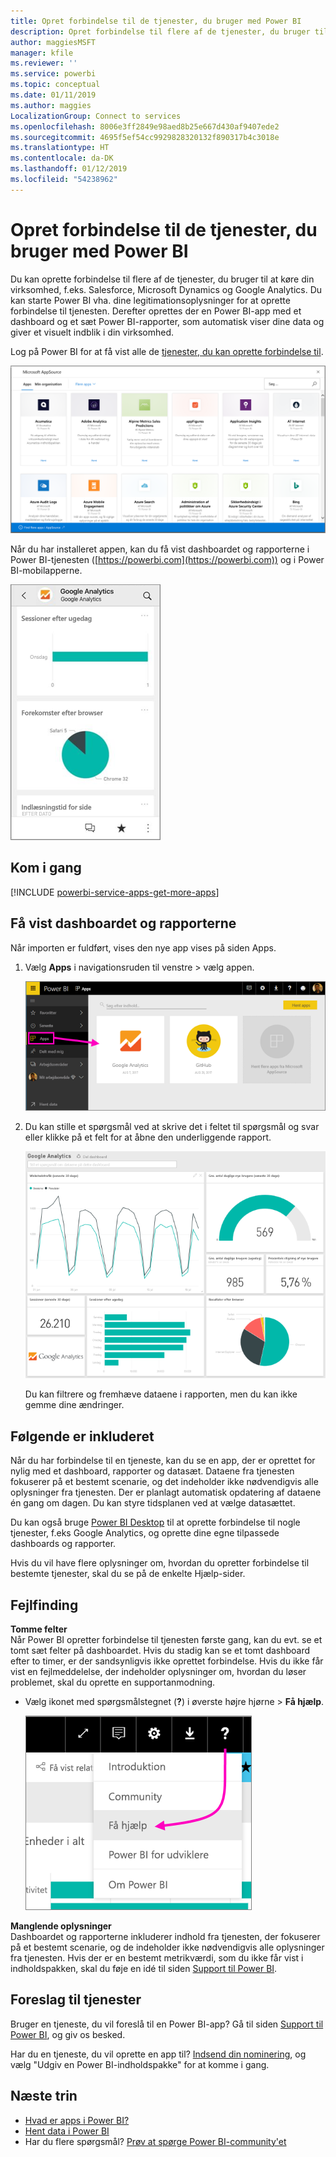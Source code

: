 ```yaml
---
title: Opret forbindelse til de tjenester, du bruger med Power BI
description: Opret forbindelse til flere af de tjenester, du bruger til at køre din virksomhed, f.eks. Salesforce, Microsoft Dynamics CRM og Google Analytics.
author: maggiesMSFT
manager: kfile
ms.reviewer: ''
ms.service: powerbi
ms.topic: conceptual
ms.date: 01/11/2019
ms.author: maggies
LocalizationGroup: Connect to services
ms.openlocfilehash: 8006e3ff2849e98aed8b25e667d430af9407ede2
ms.sourcegitcommit: 4695f5ef54cc9929828320132f890317b4c3018e
ms.translationtype: HT
ms.contentlocale: da-DK
ms.lasthandoff: 01/12/2019
ms.locfileid: "54238962"
---
```

# <a name="connect-to-the-services-you-use-with-power-bi"></a>Opret forbindelse til de tjenester, du bruger med Power BI
Du kan oprette forbindelse til flere af de tjenester, du bruger til at køre din virksomhed, f.eks. Salesforce, Microsoft Dynamics og Google Analytics. Du kan starte Power BI vha. dine legitimationsoplysninger for at oprette forbindelse til tjenesten. Derefter oprettes der en Power BI-app med et dashboard og et sæt Power BI-rapporter, som automatisk viser dine data og giver et visuelt indblik i din virksomhed.


Log på Power BI for at få vist alle de [tjenester, du kan oprette forbindelse til](https://app.powerbi.com/getdata/services). 

![AppSource-apps](media/service-connect-to-services/overview.png)

Når du har installeret appen, kan du få vist dashboardet og rapporterne i Power BI-tjenesten ([https://powerbi.com](https://powerbi.com)) og i Power BI-mobilapperne. 

![Google Analytics-app i Power BI-mobilappen](media/service-connect-to-services/power-bi-service-mobile-app-240.png)

## <a name="get-started"></a>Kom i gang
[!INCLUDE [powerbi-service-apps-get-more-apps](./includes/powerbi-service-apps-get-more-apps.md)]

## <a name="view-the-dashboard-and-reports"></a>Få vist dashboardet og rapporterne
Når importen er fuldført, vises den nye app vises på siden Apps.

1. Vælg **Apps** i navigationsruden til venstre > vælg appen.
   
     ![Siden Apps](media/service-connect-to-services/power-bi-service-apps-open-app.png)
2. Du kan stille et spørgsmål ved at skrive det i feltet til spørgsmål og svar eller klikke på et felt for at åbne den underliggende rapport. 
   
    ![Google Analytics-dashboard](media/service-connect-to-services/googleanalytics2.png)
   
    Du kan filtrere og fremhæve dataene i rapporten, men du kan ikke gemme dine ændringer.

## <a name="whats-included"></a>Følgende er inkluderet
Når du har forbindelse til en tjeneste, kan du se en app, der er oprettet for nylig med et dashboard, rapporter og datasæt. Dataene fra tjenesten fokuserer på et bestemt scenarie, og det indeholder ikke nødvendigvis alle oplysninger fra tjenesten. Der er planlagt automatisk opdatering af dataene én gang om dagen. Du kan styre tidsplanen ved at vælge datasættet.

Du kan også bruge [Power BI Desktop](desktop-get-the-desktop.md) til at oprette forbindelse til nogle tjenester, f.eks Google Analytics, og oprette dine egne tilpassede dashboards og rapporter.  

Hvis du vil have flere oplysninger om, hvordan du opretter forbindelse til bestemte tjenester, skal du se på de enkelte Hjælp-sider.

## <a name="troubleshooting"></a>Fejlfinding
**Tomme felter**  
Når Power BI opretter forbindelse til tjenesten første gang, kan du evt. se et tomt sæt felter på dashboardet. Hvis du stadig kan se et tomt dashboard efter to timer, er der sandsynligvis ikke oprettet forbindelse. Hvis du ikke får vist en fejlmeddelelse, der indeholder oplysninger om, hvordan du løser problemet, skal du oprette en supportanmodning.

* Vælg ikonet med spørgsmålstegnet (**?**) i øverste højre hjørne > **Få hjælp**.
  
    ![Få hjælp-ikonet](media/service-connect-to-services/power-bi-service-get-help.png)

**Manglende oplysninger**  
Dashboardet og rapporterne inkluderer indhold fra tjenesten, der fokuserer på et bestemt scenarie, og de indeholder ikke nødvendigvis alle oplysninger fra tjenesten. Hvis der er en bestemt metrikværdi, som du ikke får vist i indholdspakken, skal du føje en idé til siden [Support til Power BI](https://support.powerbi.com/forums/265200-power-bi).

## <a name="suggesting-services"></a>Foreslag til tjenester
Bruger en tjeneste, du vil foreslå til en Power BI-app? Gå til siden [Support til Power BI](https://support.powerbi.com/forums/265200-power-bi), og giv os besked.

Har du en tjeneste, du vil oprette en app til? [Indsend din nominering](https://azure.microsoft.com/marketplace/programs/certified/apply/), og vælg "Udgiv en Power BI-indholdspakke" for at komme i gang.

## <a name="next-steps"></a>Næste trin
* [Hvad er apps i Power BI?](service-install-use-apps.md)
* [Hent data i Power BI](service-get-data.md)
* Har du flere spørgsmål? [Prøv at spørge Power BI-community'et](http://community.powerbi.com/)

